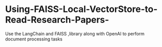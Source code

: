 # Using-FAISS-Local-VectorStore-to-Read-Research-Papers-
Use the LangChain and FAISS ,library along with OpenAI to perform document processing tasks
